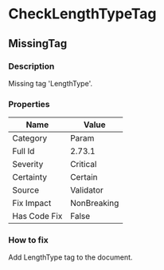 ﻿---  
uid: Validator_2_73_1  
---

# CheckLengthTypeTag

## MissingTag

### Description

Missing tag 'LengthType'.

### Properties

| Name         | Value       |
| ------------ | ----------- |
| Category     | Param       |
| Full Id      | 2.73.1      |
| Severity     | Critical    |
| Certainty    | Certain     |
| Source       | Validator   |
| Fix Impact   | NonBreaking |
| Has Code Fix | False       |

### How to fix

Add LengthType tag to the document.
